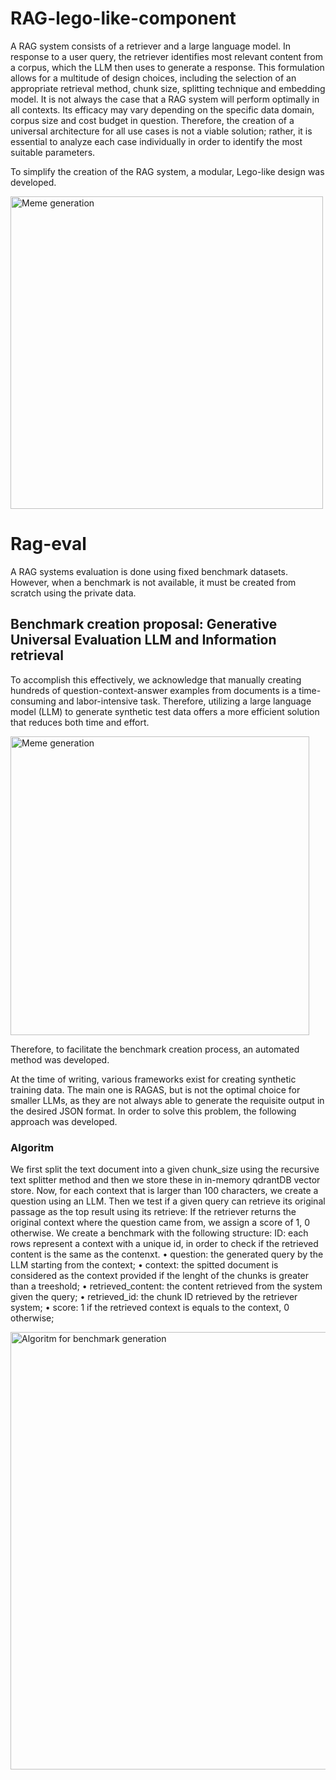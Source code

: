 # RAG-lego-like-component

A RAG system consists of a retriever and a large language model. In response to a user query, the retriever identifies most relevant content from a corpus, which the LLM then uses to generate a response. This formulation allows for a multitude of design choices, including the selection of an appropriate retrieval method, chunk size, splitting technique and embedding model. It is not always the case that a RAG system will perform optimally in all contexts. Its efficacy may vary depending on the specific data domain, corpus size and cost budget in question. Therefore, the creation of a universal architecture for all use cases is not a viable solution; rather, it is essential to analyze each case individually in order to identify the most suitable parameters.


To simplify the creation of the RAG system, a modular, Lego-like design was developed.

<img width="500" alt="Meme generation" src="https://github-production-user-asset-6210df.s3.amazonaws.com/96686091/395840772-040e9b02-1071-41d5-a724-4c2aa87b71eb.png?X-Amz-Algorithm=AWS4-HMAC-SHA256&X-Amz-Credential=AKIAVCODYLSA53PQK4ZA%2F20241215%2Fus-east-1%2Fs3%2Faws4_request&X-Amz-Date=20241215T094625Z&X-Amz-Expires=300&X-Amz-Signature=a209fcbe4ee1e70360844978f99a22cde42fe25978b931395f04329988a9ae84&X-Amz-SignedHeaders=host" />


# Rag-eval
A RAG systems evaluation is done using fixed benchmark datasets.
However, when a benchmark is not available, it must be created from scratch using the private data.

## Benchmark creation proposal: Generative Universal Evaluation LLM and Information retrieval
To accomplish this effectively, we acknowledge that manually creating hundreds of question-context-answer examples from documents is a time-consuming and labor-intensive task. Therefore, utilizing a large language model (LLM) to generate synthetic test data offers a more efficient solution that reduces both time and effort.

<img width="478" alt="Meme generation" src="https://github.com/user-attachments/assets/d8ba5947-29dd-411d-84b4-4d8579ed29d1" />

Therefore, to facilitate the benchmark creation process, an automated method was developed.

At the time of writing, various frameworks exist for creating synthetic training data. The main one is RAGAS, but is not the optimal choice for smaller LLMs, as they are not always able to generate the requisite output in the desired JSON format. 
In order to solve this problem, the following approach was developed.

### Algoritm 
We first split the text document into a given chunk_size using the recursive text splitter method and then we store these in in-memory qdrantDB vector store. Now, for each context that is larger than 100 characters, we create a question using an LLM. 
Then we test if a given query can retrieve its original passage as the top result using its retrieve: If the retriever returns the original context where the question came from, we assign a score of 1, 0 otherwise. 
We create a benchmark with the following structure: 
ID: each rows represent a context with a unique id, in order to check if the retrieved content is the same as the contenxt.
• question: the generated query by the LLM starting from the context;
• context: the spitted document is considered as the context provided
if the lenght of the chunks is greater than a treeshold;
• retrieved_content: the content retrieved from the system given the query;
• retrieved_id: the chunk ID retrieved by the retriever system;
• score: 1 if the retrieved context is equals to the context, 0 otherwise;

<img width="700" alt="Algoritm for benchmark generation" src="https://github.com/user-attachments/assets/40e70155-04f4-43fa-845f-a35168a67406" />

